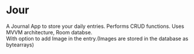 # Jour
A Journal App to store your daily entries. Performs CRUD functions. Uses MVVM architecture, Room databse. </br>
With option to add Image in the entry.(Images are stored in the database as bytearrays)
